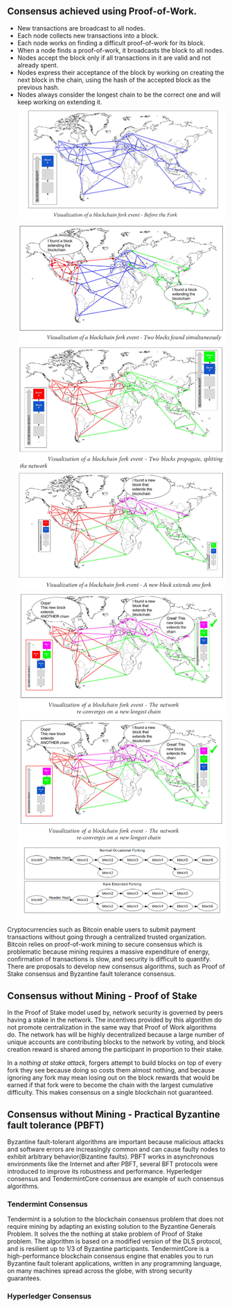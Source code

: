 ## Consensus achieved using Proof-of-Work.
* New transactions are broadcast to all nodes.
* Each node collects new transactions into a block.
* Each node works on finding a difficult proof-of-work for its block.
* When a node finds a proof-of-work, it broadcasts the block to all nodes.
* Nodes accept the block only if all transactions in it are valid and not already spent.
* Nodes express their acceptance of the block by working on creating the next block in the chain, using the hash of the accepted block as the previous hash.
* Nodes always consider the longest chain to be the correct one and will keep working on extending it.
![Consensus](img/fork-0.png)
![Consensus](img/fork-1.png)
![Consensus](img/fork-2.png)
![Consensus](img/fork-3.png)
![Consensus](img/fork-4.png)
![Consensus](img/fork-5.png)
![Consensus](img/fork-6.png)

Cryptocurrencies such as Bitcoin enable users to submit payment transactions without going through a centralized trusted organization. Bitcoin relies on proof-of-work mining to secure consensus which is problematic because mining requires a massive expenditure of energy, confirmation of transactions is slow, and security is difficult to quantify. 
There are proposals to develop new consensus algorithms, such as Proof of Stake consensus and Byzantine fault tolerance consensus.

## Consensus without Mining - Proof of Stake
In the Proof of Stake model used by, network security is governed by peers having a stake in the network. The incentives provided by this algorithm do not promote centralization in the same way that Proof of Work algorithms do. The network has will be highly decentralized because a large number of unique accounts are contributing blocks to the network by voting, and block creation reward is shared among the participant in proportion to their stake. 

In a *nothing at stake attack*, forgers attempt to build blocks on top of every fork they see because doing so costs them almost nothing, and because ignoring any fork may mean losing out on the block rewards that would be earned if that fork were to become the chain with the largest cumulative difficulty. This makes consensus on a single blockchain not guaranteed.

## Consensus without Mining - Practical Byzantine fault tolerance (PBFT)
Byzantine fault-tolerant algorithms are  important because malicious attacks and software errors are increasingly common and can cause faulty nodes to exhibit arbitrary behavior(Bizantine faults).  PBFT works in asynchronous environments like the Internet and after PBFT, several BFT protocols were introduced to improve its robustness and performance. Hyperledger consensus and TendermintCore consensus are example of such consensus algorithms.

### Tendermint Consensus
Tendermint is a solution to the blockchain consensus problem that does not require mining by adapting an existing solution to the Byzantine Generals Problem. It solves the the nothing at stake problem of Proof of Stake problem.
The algorithm is based on a modified version of the DLS protocol, and is resilient up to $1/3$ of Byzantine participants.
TendermintCore is a high-performance blockchain consensus engine that enables you to run Byzantine fault tolerant applications, written in any programming language, on many machines spread across the globe, with strong security guarantees.

### Hyperledger Consensus

